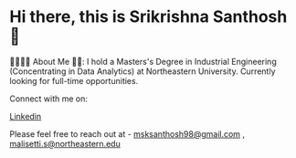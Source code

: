 # Hi there, this is Srikrishna Santhosh 👋 #

👨‍🎓🙋‍♂️ About Me 💼🎒:
I hold a Masters's Degree in Industrial Engineering (Concentrating in Data Analytics) at Northeastern University.
Currently looking for full-time opportunities.

Connect with me on:

[Linkedin](https://www.linkedin.com/in/msk-santhosh/)

Please feel free to reach out at - [msksanthosh98@gmail.com](mailto:msksanthosh98@gmail.com) , [malisetti.s@northeastern.edu](mailto:malisetti.s@northeastern.edu)




